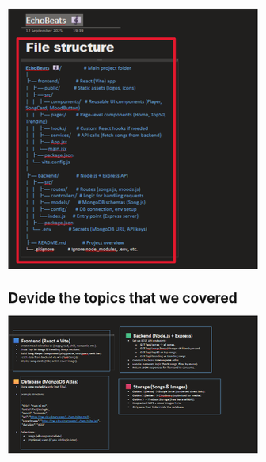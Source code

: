 <!-- lets know what the project do -->
![alt text](image-1.png)
<h1>Devide the topics that we covered </h1>

![alt text](image-2.png)